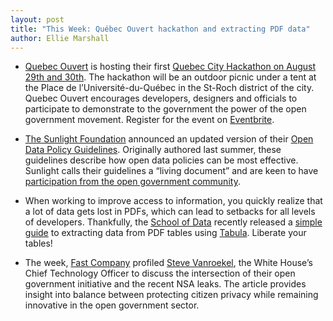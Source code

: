 ```yaml
---
layout: post
title: "This Week: Québec Ouvert hackathon and extracting PDF data"
author: Ellie Marshall
---
```

- [Quebec Ouvert](http://www.quebecouvert.org) is hosting their first [Quebec City Hackathon on August 29th and 30th](http://quebecouvert.org/article/post/hackathon-pique-nique-numerique). The hackathon will be an outdoor picnic under a tent at the Place de l’Université-du-Québec in the St-Roch district of the city. Quebec Ouvert encourages developers, designers and officials to participate to demonstrate to the government the power of the open government movement. Register for the event on [Eventbrite](http://hackathon-pique-nique-numerique.eventbrite.com/).

- [The Sunlight Foundation](http://www.sunlightfoundation.org) announced an updated version of their [Open Data Policy Guidelines](http://sunlightfoundation.com/opendataguidelines/). Originally authored last summer, these guidelines describe how open data policies can be most effective. Sunlight calls their guidelines a “living document” and are keen to have [participation from the open government community](http://sunlightfoundation.com/blog/2013/08/12/announcing-the-open-data-policy-guidelines-version-2-0/).

- When working to improve access to information, you quickly realize that a lot of data gets lost in PDFs, which can lead to setbacks for all levels of developers. Thankfully, the [School of Data](http://schoolofdata.org/) recently released a [simple guide](http://schoolofdata.org/handbook/recipes/extracting-data-from-pdf-with-tabula/) to extracting data from PDF tables using [Tabula](http://jazzido.github.io/tabula/). Liberate your tables!

- The week, [Fast Company](http://www.fastcompany.com/3015361/can-the-white-house-really-walk-the-line-between-open-data-and-nsa) profiled [Steve Vanroekel](https://cio.gov/author/steven-vanroekel/), the White House’s Chief Technology Officer to discuss the intersection of their open government initiative and the recent NSA leaks. The article provides insight into balance between protecting citizen privacy while remaining innovative in the open government sector.

 
